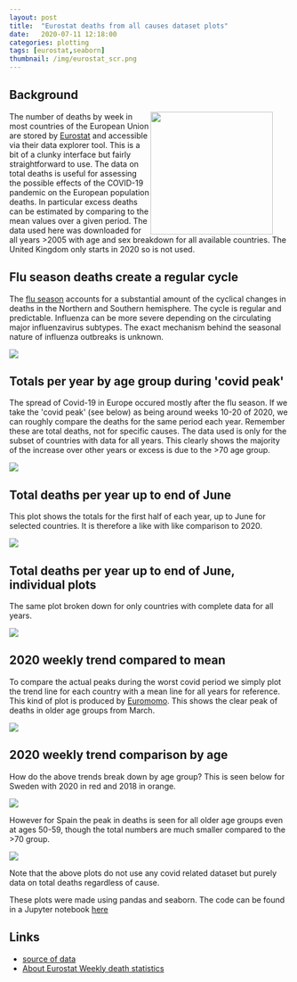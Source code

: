 ```yaml
---
layout: post
title:  "Eurostat deaths from all causes dataset plots"
date:   2020-07-11 12:18:00
categories: plotting
tags: [eurostat,seaborn]
thumbnail: /img/eurostat_scr.png
---
```


## Background

<div style="width: 250px; float:right;">
  <img src="/img/eurostat_scr.png" width="220px">
</div>

The number of deaths by week in most countries of the European Union are stored by [Eurostat](https://ec.europa.eu/eurostat) and accessible via  their data explorer tool. This is a bit of a clunky interface but fairly straightforward to use. The data on total deaths is useful for assessing the possible effects of the COVID-19 pandemic on the European population deaths. In particular excess deaths can be estimated by comparing to the mean values over a given period. The data used here was downloaded for all years >2005 with age and sex breakdown for all available countries. The United Kingdom only starts in 2020 so is not used.

## Flu season deaths create a regular cycle

The [flu season](https://en.wikipedia.org/wiki/Flu_season) accounts for a substantial amount of the cyclical changes in deaths in the Northern and Southern hemisphere. The cycle is regular and predictable. Influenza can be more severe depending on the circulating major influenzavirus subtypes. The exact mechanism behind the seasonal nature of influenza outbreaks is unknown.

<div style="width: auto; float:center;">
 <a href="/img/eurostat_flu_cycle.png"> <img class="scaled" src="/img/eurostat_flu_cycle.png"></a>
</div>

## Totals per year by age group during 'covid peak'

The spread of Covid-19 in Europe occured mostly after the flu season. If we take the 'covid peak' (see below) as being around weeks 10-20 of 2020, we can roughly compare the deaths for the same period each year. Remember these are total deaths, not for specific causes. The data used is only for the subset of countries with data for all years. This clearly shows the majority of the increase over other years or excess is due to the >70 age group.

<div style="width: auto; float:center;">
 <a href="/img/eurostat_fluseason_deaths.png"> <img class="scaled" src="/img/eurostat_fluseason_deaths.png"></a>
</div>

## Total deaths per year up to end of June

This plot shows the totals for the first half of each year, up to June for selected countries. It is therefore a like with like comparison to 2020.

<div style="width: auto; float:center;">
 <a href="/img/eurostat_4countries_totaldeaths.png"> <img class="scaled" src="/img/eurostat_4countries_totaldeaths.png"></a>
</div>

## Total deaths per year up to end of June, individual plots

The same plot broken down for only countries with complete data for all years.

<div style="width: auto; float:center;">
 <a href="/img/eurostat_totaldeaths_bycountry.png"> <img class="scaled" src="/img/eurostat_totaldeaths_bycountry.png"></a>
</div>

## 2020 weekly trend compared to mean

To compare the actual peaks during the worst covid period we simply plot the trend line for each country with a mean line for all years for reference. This kind of plot is produced by [Euromomo](https://www.euromomo.eu/graphs-and-maps). This shows the clear peak of deaths in older age groups from March.

<div style="width: auto; float:center;">
 <a href="/img/eurostat_2020peak_trend.png"> <img class="scaled" src="/img/eurostat_2020peak_trend.png"></a>
</div>

## 2020 weekly trend comparison by age

How do the above trends break down by age group? This is seen below for Sweden with 2020 in red and 2018 in orange.

<div style="width: auto; float:center;">
 <a href="/img/eurostat_2020peak_trend_byage_sweden.png"> <img class="scaled" src="/img/eurostat_2020peak_trend_byage_sweden.png"></a>
</div>

However for Spain the peak in deaths is seen for all older age groups even at ages 50-59, though the total numbers are much smaller compared to the >70 group.

<div style="width: auto; float:center;">
 <a href="/img/eurostat_2020peak_trend_byage_spain.png"> <img class="scaled" src="/img/eurostat_2020peak_trend_byage_spain.png"></a>
</div>

Note that the above plots do not use any covid related dataset but purely data on total deaths regardless of cause.

These plots were made using pandas and seaborn. The code can be found in a Jupyter notebook [here](https://github.com/dmnfarrell/teaching/tree/master/covid_stats)

## Links

* [source of data](https://appsso.eurostat.ec.europa.eu/nui/show.do?dataset=demo_r_mweek3&lang=en)
* [About Eurostat Weekly death statistics](https://ec.europa.eu/eurostat/statistics-explained/index.php?title=Weekly_death_statistics)
